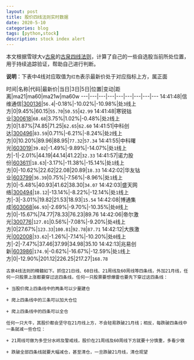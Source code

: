```yaml
---
layout: post
title: 股价四线法则实时数据
date: 2020-5-10
categories: blog
tags: [python,stock]
description: stock index alert
---
```



本文根据雪球大v[古泉](https://xueqiu.com/u/7148646888)的[古泉四线法则](https://xueqiu.com/7148646888/130498192)，计算了自己的一些自选股当前所处位置，用于持续追踪验证，帮助自己进行判断。

**说明**：下表中4线对应取值为`红色`表示最新价处于对应指标上方，属正面

时间|名称|代码|最新价|当日|3日|5日|位置|变动|距离|ma21|ma60|ma21w|ma60w
---|---|---|---|---|---|---|---|---
14:41:48|信维通信|[300136](https://xueqiu.com/S/SZ300136)|`56.4`|-0.18%|-10.02%|-10.98%|处`3`线上方|0|9.45%|60.15|`55.70`|`50.55`|`42.99`
14:41:48|寒锐钴业|[300618](https://xueqiu.com/S/SZ300618)|`68.68`|3.75%|1.02%|-0.48%|处`2`线上方|0|1.87%|74.85|71.25|`62.65`|`62.60`
14:41:51|中科创达|[300496](https://xueqiu.com/S/SZ300496)|`83.59`|0.71%|-6.21%|-8.24%|处`2`线上方|0|10.20%|89.96|88.95|`77.32`|`57.34`
14:41:55|中科曙光|[603019](https://xueqiu.com/S/SH603019)|`39.02`|-1.49%|-9.89%|-14.07%|处`1`线上方|-1|-2.01%|44.19|44.14|41.22|`32.33`
14:41:57|诺力股份|[603611](https://xueqiu.com/S/SH603611)|`18.63`|-3.17%|-11.38%|-15.14%|处`1`线上方|0|-10.62%|22.62|22.08|20.89|`18.33`
14:42:02|华友钴业|[603799](https://xueqiu.com/S/SH603799)|`36.39`|0.75%|-7.56%|-8.96%|处`1`线上方|0|-5.48%|40.93|41.62|38.30|`34.07`
14:42:03|盛天网络|[300494](https://xueqiu.com/S/SZ300494)|`18.12`|-13.14%|-8.22%|-12.14%|处`1`线上方|-3|-3.01%|19.82|21.53|18.93|`15.54`
14:42:08|博通集成|[603068](https://xueqiu.com/S/SH603068)|`66.93`|-2.69%|-9.70%|-10.35%|处`0`线上方|0|-15.67%|74.77|78.33|76.23|89.76
14:42:06|帝尔激光|[300776](https://xueqiu.com/S/SZ300776)|`127.01`|0.56%|-7.08%|-9.20%|处`4`线上方|0|27.67%|`123.33`|`100.81`|`92.78`|`87.71`
14:42:12|大族激光|[002008](https://xueqiu.com/S/SZ002008)|`33.62`|-1.26%|-7.14%|-10.20%|处`0`线上方|-2|-7.47%|37.46|37.99|34.98|35.10
14:42:13|兆易创新|[603986](https://xueqiu.com/S/SH603986)|`174.9`|-0.62%|-16.67%|-12.59%|处`1`线上方|0|-12.90%|201.12|226.25|217.27|`168.78`

```
古泉4线法则的精髓如下。抓住21日线、60日线、21周线及60周线等四条线，外加21月线，任何一只股票上涨都要穿过这四条线，任何一只股票要想爆雷也要先下穿过这四条线：

+ 当股价爬上四条线中的两条可以少量建仓

+ 爬上四条线中的三条可以加大仓位

+ 爬上四条线中的四条可以全仓

任何一只大牛，其股价都会坚守在21月线上方，不会轻易跌破21月线；相反，每跌破四条线中一条就减一些仓位：

+ 21周线可做为多空分水岭及警戒线，股价在21周线及60周线下方就要十分慎重，多看少做

+ 跌破全部四条线就要大幅减仓，甚至清仓，一旦跌破21月线，清仓观望
```